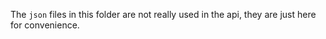 The `json` files in this folder are not really used in the api, they are just here for convenience.
